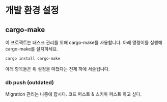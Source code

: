 # 개발 환경 설정

## cargo-make

이 프로젝트는 태스크 관리를 위해 cargo-make를 사용합니다.
아래 명령어를 실행해 cargo-make를 설치하세요.

```sh
cargo install cargo-make
```

아래 항목들은 위 설정을 마쳤다는 전제 하에 서술됩니다.

### db push (outdated)

Migration 관리는 나중에 합시다. 코드 퍼스트 & 스키마 퍼스트 하고 싶다.
